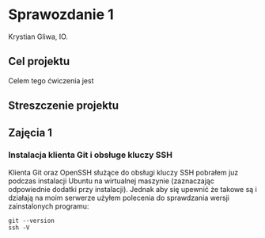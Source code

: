 # Sprawozdanie 1
Krystian Gliwa, IO.

## Cel projektu
Celem tego ćwiczenia jest 

## Streszczenie projektu

## Zajęcia 1

### Instalacja klienta Git i obsługe kluczy SSH

Klienta Git oraz OpenSSH służące do obsługi kluczy SSH pobrałem juz podczas instalacji Ubuntu na wirtualnej maszynie (zaznaczając odpowiednie dodatki przy instalacji). Jednak aby się upewnić że takowe są i działają na moim serwerze użyłem polecenia do sprawdzania wersji zainstalonych programu:
```
git --version
ssh -V
```
